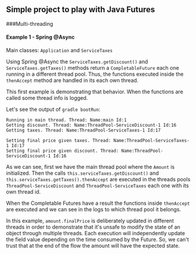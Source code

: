 ## Simple project to play with Java Futures

###Multi-threading

#### Example 1 - Spring @Async

Main classes: `Application` and `ServiceTaxes` 

Using Spring @Async the `ServiceTaxes.getDiscount()` and  `ServiceTaxes.getTaxes()` methods return
a `CompletableFuture` each one running in a different thread pool. Thus, the functions executed inside 
the `thenAccept` method are handled in its each own thread.

This first example is demonstrating that behavior. When the functions are called some thread info is logged.

Let's see the output of `gradle bootRun`:

 
```
Running in main thread. Thread: Name:main Id:1
Getting discount. Thread: Name:ThreadPool-ServiceDiscount-1 Id:16
Getting taxes. Thread: Name:ThreadPool-ServiceTaxes-1 Id:17

Setting final price given taxes. Thread: Name:ThreadPool-ServiceTaxes-1 Id:17
Setting final price given discount. Thread: Name:ThreadPool-ServiceDiscount-1 Id:16

```
 
As we can see, first we have the main thread pool where the `Amount` is initialized. Then the calls `this.serviceTaxes.getDiscount()` 
and `this.serviceTaxes.getTaxes().thenAccept` are executed in the threads pools `ThreadPool-ServiceDiscount` and `ThreadPool-ServiceTaxes` each one with its own thread id.

When the Completable Futures have a result the functions inside `thenAccept` are executed and we can see in the logs to which thread pool it belongs.

In this example, `amount.finalPrice` is deliberately updated in different threads in order to demonstrate
that it's unsafe to modify the state of an object through multiple threads. 
Each execution will independently update the field value depending on the time consumed by the Future. 
So, we can't trust that at the end of the flow the amount will have the expected state.

